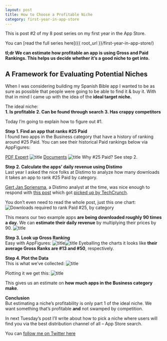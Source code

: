 ```yaml
---
layout: post
title: How to Choose a Profitable Niche
category: first-year-in-app-store
---
```


This is post #2 of my 8 post series on my first year in the App Store.

You can [read the full series here]({{ root_url }}/first-year-in-app-store/)

**tl;dr We can estimate how profitable an app is using Gross and Paid Rankings. This helps us decide whether it’s a good niche to get into.**

## A Framework for Evaluating Potential Niches

When I was considering building my Spanish Bible app I wanted to be as sure as possible that people were going to be able to find it &amp; buy it. With that in mind I came up with the idea of the **ideal target niche.**

The ideal niche:  
**1. Is profitable**
**2. Can be found through search**
**3. Has crappy competitors**

Today I’m going to explain how to figure out #1.

**Step 1. Find an app that ranks #25 Paid**  
I found two apps in the Business category that have a history of ranking around #25 Paid. You can see their historical Paid rankings below via AppFigures:  

 [PDF Expert][2] ![title][3] [Documents][4] ![title][5] Why #25 Paid? See step 2.

**Step 2. Calculate the apps’ daily revenue using Distimo**   
Last year I asked the nice folks at Distimo to analyze how many downloads it takes an app to rank #25 Paid by category.

[Gert Jan Spriensma][6], a Distimo analyst at the time, was nice enough to respond with [this post][7] which got [picked up by TechCrunch][8].

You don’t even need to read the whole post, just this one chart: ![Downloads required to rank Paid #25, by category][9]

This means our two example apps **are being downloaded roughly 90 times a day.** We can **estimate their daily revenue** by multiplying their prices by 90. ![title][10]

**Step 3. Look up Gross Ranking**   
Easy with AppFigures: ![title][11]![title][12] Eyeballing the charts it looks like **their average Gross Ranks are #13 and #50**, respectively.

**Step 4. Plot the Data**    
This is what we’ve collected: ![title][13]

Plotting it we get this: ![title][14]

This gives us an estimate on **how much apps in the Business category make**.

**Conclusion**  
But estimating a niche’s profitability is only part 1 of the ideal niche. We want something that’s profitable **and** not swamped by competition.

In next Tuesday’s post I’ll write about how to pick a niche where users will find you via the best distribution channel of all – App Store search.


You can [follow me on Twitter here][15]
   
   [1]: http://www.trevormckendrick.com/my-first-year-in-the-app-store/
   [2]: https://itunes.apple.com/us/app/pdf-expert-professional-pdf/id323133888?mt=8
   [3]: http://www.trevormckendrick.com/wp-content/uploads/2013/04/PDF-Expert-Paid.png
   [4]: https://itunes.apple.com/us/app/documents/id295798315?mt=8
   [5]: http://www.trevormckendrick.com/wp-content/uploads/2013/04/Documents-Paid.png
   [6]: https://twitter.com/gert_jan
   [7]: http://www.distimo.com/blog/2012_05_quora-answering-series-download-volume-needed-to-hit-top-25-per-category/
   [8]: http://techcrunch.com/2012/05/16/how-many-daily-downloads-does-it-take-to-reach-the-top-of-the-app-store/
   [9]: http://www.trevormckendrick.com/wp-content/uploads/2013/04/Distimo-Chart.png
   [10]: http://www.trevormckendrick.com/wp-content/uploads/2013/04/daily-revenue-table.png
   [11]: http://www.trevormckendrick.com/wp-content/uploads/2013/04/PDF_Expert_Gross.png
   [12]: http://www.trevormckendrick.com/wp-content/uploads/2013/04/Documents_Gross.png
   [13]: http://www.trevormckendrick.com/wp-content/uploads/2013/04/gross-rank-%2B-revenue-table.png
   [14]: http://www.trevormckendrick.com/wp-content/uploads/2013/04/Business-Gross-Ranking-Chart1.png
   [15]: https://twitter.com/TrevMcKendrick
  
